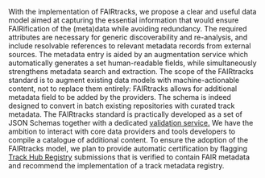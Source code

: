 With the implementation of FAIRtracks, we propose a clear and useful data model aimed at capturing
the essential information that would ensure FAIRification of the (meta)data while avoiding
redundancy. The required attributes are necessary for generic discoverability and re-analysis, and
include resolvable references to relevant metadata records from external sources. The metadata entry
is aided by an augmentation service which automatically generates a set human-readable fields, while
simultaneously strengthens metadata search and extraction. The scope of the FAIRtracks standard is
to augment existing data models with machine-actionable content, not to replace them entirely:
FAIRtracks allows for additional metadata field to be added by the providers. The schema is indeed
designed to convert in batch existing repositories with curated track metadata. The FAIRtracks
standard is practically developed as a set of JSON Schemas together with a
dedicated [validation service.](#link_to_validation) We have the ambition to interact with core data
providers and tools developers to compile a catalogue of additional content. To ensure the adoption
of the FAIRtracks model, we plan to provide automatic certification by
flagging [Track Hub Registry](#link_to_track_hub_registry) submissions that is verified to contain
FAIR metadata and recommend the implementation of a track metadata registry.
